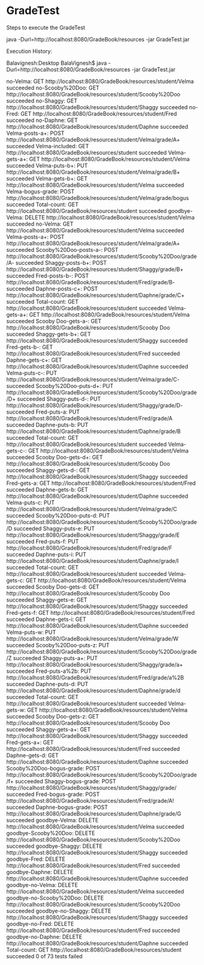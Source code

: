 # GradeTest

Steps to execute the GradeTest

java -Durl=http://localhost:8080/GradeBook/resources -jar GradeTest.jar



Execution History:

Balavignesh:Desktop BalaVignesh$ java -Durl=http://localhost:8080/GradeBook/resources -jar GradeTest.jar

no-Velma: GET http://localhost:8080/GradeBook/resources/student/Velma
  succeeded
no-Scooby%20Doo: GET http://localhost:8080/GradeBook/resources/student/Scooby%20Doo
  succeeded
no-Shaggy: GET http://localhost:8080/GradeBook/resources/student/Shaggy
  succeeded
no-Fred: GET http://localhost:8080/GradeBook/resources/student/Fred
  succeeded
no-Daphne: GET http://localhost:8080/GradeBook/resources/student/Daphne
  succeeded
Velma-posts-a+: POST http://localhost:8080/GradeBook/resources/student/Velma/grade/A+
  succeeded
Velma-included: GET http://localhost:8080/GradeBook/resources/student
  succeeded
Velma-gets-a+: GET http://localhost:8080/GradeBook/resources/student/Velma
  succeeded
Velma-puts-b+: PUT http://localhost:8080/GradeBook/resources/student/Velma/grade/B+
  succeeded
Velma-gets-b+: GET http://localhost:8080/GradeBook/resources/student/Velma
  succeeded
Velma-bogus-grade: POST http://localhost:8080/GradeBook/resources/student/Velma/grade/bogus
  succeeded
Total-count: GET http://localhost:8080/GradeBook/resources/student
  succeeded
goodbye-Velma: DELETE http://localhost:8080/GradeBook/resources/student/Velma
  succeeded
no-Velma: GET http://localhost:8080/GradeBook/resources/student/Velma
  succeeded
Velma-posts-a+: POST http://localhost:8080/GradeBook/resources/student/Velma/grade/A+
  succeeded
Scooby%20Doo-posts-a-: POST http://localhost:8080/GradeBook/resources/student/Scooby%20Doo/grade/A-
  succeeded
Shaggy-posts-b+: POST http://localhost:8080/GradeBook/resources/student/Shaggy/grade/B+
  succeeded
Fred-posts-b-: POST http://localhost:8080/GradeBook/resources/student/Fred/grade/B-
  succeeded
Daphne-posts-c+: POST http://localhost:8080/GradeBook/resources/student/Daphne/grade/C+
  succeeded
Total-count: GET http://localhost:8080/GradeBook/resources/student
  succeeded
Velma-gets-a+: GET http://localhost:8080/GradeBook/resources/student/Velma
  succeeded
Scooby Doo-gets-a-: GET http://localhost:8080/GradeBook/resources/student/Scooby Doo
  succeeded
Shaggy-gets-b+: GET http://localhost:8080/GradeBook/resources/student/Shaggy
  succeeded
Fred-gets-b-: GET http://localhost:8080/GradeBook/resources/student/Fred
  succeeded
Daphne-gets-c+: GET http://localhost:8080/GradeBook/resources/student/Daphne
  succeeded
Velma-puts-c-: PUT http://localhost:8080/GradeBook/resources/student/Velma/grade/C-
  succeeded
Scooby%20Doo-puts-d+: PUT http://localhost:8080/GradeBook/resources/student/Scooby%20Doo/grade/D+
  succeeded
Shaggy-puts-d-: PUT http://localhost:8080/GradeBook/resources/student/Shaggy/grade/D-
  succeeded
Fred-puts-a: PUT http://localhost:8080/GradeBook/resources/student/Fred/grade/A
  succeeded
Daphne-puts-b: PUT http://localhost:8080/GradeBook/resources/student/Daphne/grade/B
  succeeded
Total-count: GET http://localhost:8080/GradeBook/resources/student
  succeeded
Velma-gets-c-: GET http://localhost:8080/GradeBook/resources/student/Velma
  succeeded
Scooby Doo-gets-d+: GET http://localhost:8080/GradeBook/resources/student/Scooby Doo
  succeeded
Shaggy-gets-d-: GET http://localhost:8080/GradeBook/resources/student/Shaggy
  succeeded
Fred-gets-a: GET http://localhost:8080/GradeBook/resources/student/Fred
  succeeded
Daphne-gets-b: GET http://localhost:8080/GradeBook/resources/student/Daphne
  succeeded
Velma-puts-c: PUT http://localhost:8080/GradeBook/resources/student/Velma/grade/C
  succeeded
Scooby%20Doo-puts-d: PUT http://localhost:8080/GradeBook/resources/student/Scooby%20Doo/grade/D
  succeeded
Shaggy-puts-e: PUT http://localhost:8080/GradeBook/resources/student/Shaggy/grade/E
  succeeded
Fred-puts-f: PUT http://localhost:8080/GradeBook/resources/student/Fred/grade/F
  succeeded
Daphne-puts-i: PUT http://localhost:8080/GradeBook/resources/student/Daphne/grade/I
  succeeded
Total-count: GET http://localhost:8080/GradeBook/resources/student
  succeeded
Velma-gets-c: GET http://localhost:8080/GradeBook/resources/student/Velma
  succeeded
Scooby Doo-gets-d: GET http://localhost:8080/GradeBook/resources/student/Scooby Doo
  succeeded
Shaggy-gets-e: GET http://localhost:8080/GradeBook/resources/student/Shaggy
  succeeded
Fred-gets-f: GET http://localhost:8080/GradeBook/resources/student/Fred
  succeeded
Daphne-gets-i: GET http://localhost:8080/GradeBook/resources/student/Daphne
  succeeded
Velma-puts-w: PUT http://localhost:8080/GradeBook/resources/student/Velma/grade/W
  succeeded
Scooby%20Doo-puts-z: PUT http://localhost:8080/GradeBook/resources/student/Scooby%20Doo/grade/Z
  succeeded
Shaggy-puts-a+: PUT http://localhost:8080/GradeBook/resources/student/Shaggy/grade/a+
  succeeded
Fred-puts-a%2b: PUT http://localhost:8080/GradeBook/resources/student/Fred/grade/a%2B
  succeeded
Daphne-puts-d: PUT http://localhost:8080/GradeBook/resources/student/Daphne/grade/d
  succeeded
Total-count: GET http://localhost:8080/GradeBook/resources/student
  succeeded
Velma-gets-w: GET http://localhost:8080/GradeBook/resources/student/Velma
  succeeded
Scooby Doo-gets-z: GET http://localhost:8080/GradeBook/resources/student/Scooby Doo
  succeeded
Shaggy-gets-a+: GET http://localhost:8080/GradeBook/resources/student/Shaggy
  succeeded
Fred-gets-a+: GET http://localhost:8080/GradeBook/resources/student/Fred
  succeeded
Daphne-gets-d: GET http://localhost:8080/GradeBook/resources/student/Daphne
  succeeded
Scooby%20Doo-bogus-grade: POST http://localhost:8080/GradeBook/resources/student/Scooby%20Doo/grade/f+
  succeeded
Shaggy-bogus-grade: POST http://localhost:8080/GradeBook/resources/student/Shaggy/grade/
  succeeded
Fred-bogus-grade: POST http://localhost:8080/GradeBook/resources/student/Fred/grade/A!
  succeeded
Daphne-bogus-grade: POST http://localhost:8080/GradeBook/resources/student/Daphne/grade/G
  succeeded
goodbye-Velma: DELETE http://localhost:8080/GradeBook/resources/student/Velma
  succeeded
goodbye-Scooby%20Doo: DELETE http://localhost:8080/GradeBook/resources/student/Scooby%20Doo
  succeeded
goodbye-Shaggy: DELETE http://localhost:8080/GradeBook/resources/student/Shaggy
  succeeded
goodbye-Fred: DELETE http://localhost:8080/GradeBook/resources/student/Fred
  succeeded
goodbye-Daphne: DELETE http://localhost:8080/GradeBook/resources/student/Daphne
  succeeded
goodbye-no-Velma: DELETE http://localhost:8080/GradeBook/resources/student/Velma
  succeeded
goodbye-no-Scooby%20Doo: DELETE http://localhost:8080/GradeBook/resources/student/Scooby%20Doo
  succeeded
goodbye-no-Shaggy: DELETE http://localhost:8080/GradeBook/resources/student/Shaggy
  succeeded
goodbye-no-Fred: DELETE http://localhost:8080/GradeBook/resources/student/Fred
  succeeded
goodbye-no-Daphne: DELETE http://localhost:8080/GradeBook/resources/student/Daphne
  succeeded
Total-count: GET http://localhost:8080/GradeBook/resources/student
  succeeded
0 of 73 tests failed
